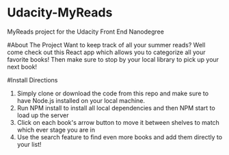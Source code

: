 # Udacity-MyReads
MyReads project for the Udacity Front End Nanodegree

#About The Project
Want to keep track of all your summer reads? Well come check out this React app which allows you to categorize all your favorite books! Then make sure to stop by your local library to pick up your next book!

#Install Directions
1) Simply clone or download the code from this repo and make sure to have Node.js installed on your local machine.
2) Run NPM install to install all local dependencies and then NPM start to load up the server
3) Click on each book's arrow button to move it between shelves to match which ever stage you are in
4) Use the search feature to find even more books and add them directly to your list!
